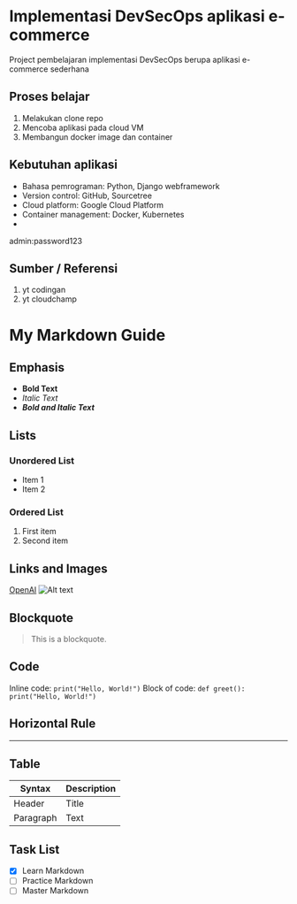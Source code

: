 # Implementasi DevSecOps aplikasi e-commerce 
Project pembelajaran implementasi DevSecOps berupa aplikasi e-commerce sederhana

## Proses belajar
1. Melakukan clone repo 
2. Mencoba aplikasi pada cloud VM
4. Membangun docker image dan container

## Kebutuhan aplikasi
* Bahasa pemrograman: Python, Django webframework
* Version control: GitHub, Sourcetree
* Cloud platform: Google Cloud Platform
* Container management: Docker, Kubernetes
*  

admin:password123
## Sumber / Referensi
1. yt codingan
2. yt cloudchamp

# My Markdown Guide

## Emphasis
- **Bold Text**
- *Italic Text*
- ***Bold and Italic Text***

## Lists
### Unordered List
* Item 1
* Item 2

### Ordered List
1. First item
2. Second item

## Links and Images
[OpenAI](https://www.openai.com)
![Alt text](https://www.example.com/image.jpg)

## Blockquote
> This is a blockquote.

## Code
Inline code: `print("Hello, World!")`
Block of code:
    ```
    def greet():
        print("Hello, World!")
    ```

## Horizontal Rule
---

## Table
| Syntax | Description |
| -------- | -------- |
| Header | Title |
| Paragraph | Text |

## Task List
- [x] Learn Markdown
- [ ] Practice Markdown
- [ ] Master Markdown
